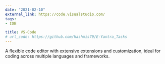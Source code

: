 ```yaml
---
date: "2021-02-10"
external_link: https://code.visualstudio.com/
tags:
- IDE

title: VS-Code
# url_code: https://github.com/hashmis79/E-Yantra_Tasks
---
```

 A flexible code editor with extensive extensions and customization, ideal for coding across multiple languages and frameworks.

<!--more-->
